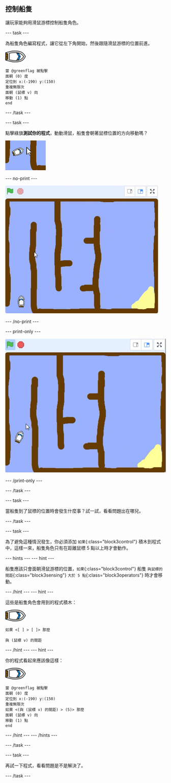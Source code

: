 ## 控制船隻

讓玩家能夠用滑鼠游標控制船隻角色。

--- task ---

為船隻角色編寫程式，讓它從左下角開始，然後跟隨滑鼠游標的位置前進。

![船隻角色](images/boat_resize.png)

```blocks3
當 @greenflag 被點擊
面朝 (0) 度
定位到 x:(-190) y:(150)
重複無限次
面朝 (鼠標 v) 向
移動 (1) 點
end
```

--- /task ---

--- task ---

點擊綠旗**測試你的程式**，動動滑鼠，船隻會朝著鼠標位置的方向移動嗎？

![截圖](images/boat-mouse.png)

--- no-print ---

![截圖](images/boat-pointer-test-anim.gif)

--- /no-print ---

--- print-only ---

![截圖](images/boat-pointer-test-anim.png)

--- /print-only ---

--- /task ---

--- task ---

當船隻到了鼠標的位置時會發生什麼事？試一試，看看問題出在哪兒。

--- /task ---

--- task ---

為了避免這種情況發生，你必須添加 `如果`{:class="block3control"} 積木到程式中，這樣一來，船隻角色只有在距離鼠標 5 點以上時才會動作。

--- hints --- --- hint ---

船隻應該只會面朝滑鼠游標的位置，`如果`{:class="block3control"} 船隻 `與鼠標的間距`{:class="block3sensing"} `大於 5 點`{:class="block3operators"} 時才會移動。

--- /hint --- --- hint ---

這些是船隻角色會用到的程式積木：

![船隻角色](images/boat_resize.png)

```blocks3
如果 <[ ] > [ ]> 那麼

與 (鼠標 v) 的間距
```

--- /hint --- --- hint ---

你的程式看起來應該像這樣：

![船隻角色](images/boat_resize.png)

```blocks3
當 @greenflag 被點擊
面朝 (0) 度
定位到 x:(-190) y:(150)
重複無限次
如果 <(與 (鼠標 v) 的間距) > (5)> 那麼
面朝 (鼠標 v) 向
移動 (1) 點
end
```

--- /hint --- --- /hints ---

--- /task ---

--- task ---

再試一下程式，看看問題是不是解決了。

--- /task ---